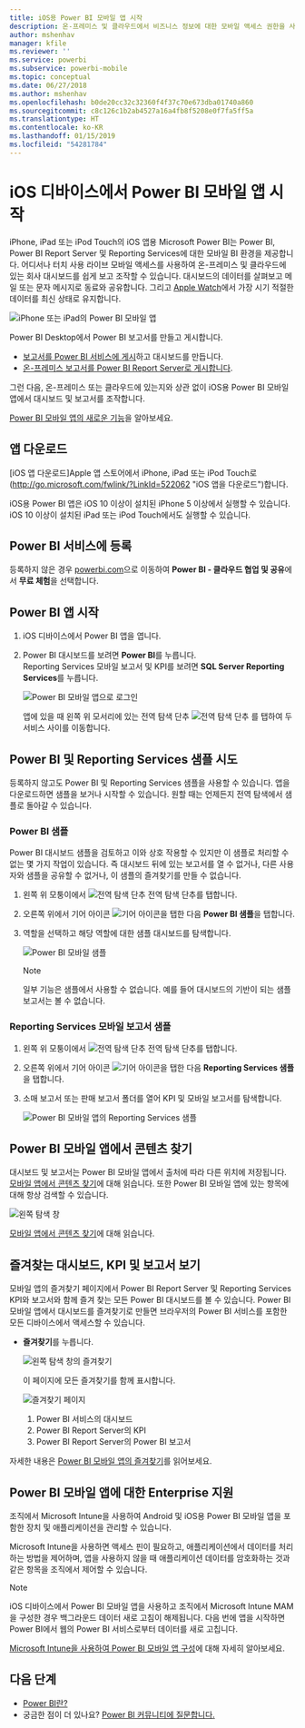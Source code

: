 ```yaml
---
title: iOS용 Power BI 모바일 앱 시작
description: 온-프레미스 및 클라우드에서 비즈니스 정보에 대한 모바일 액세스 권한을 사용하여 iOS 앱용 Microsoft Power BI 모바일 앱이 Power BI를 휴대하는 방법에 대해 알아봅니다.
author: mshenhav
manager: kfile
ms.reviewer: ''
ms.service: powerbi
ms.subservice: powerbi-mobile
ms.topic: conceptual
ms.date: 06/27/2018
ms.author: mshenhav
ms.openlocfilehash: b0de20cc32c32360f4f37c70e673dba01740a860
ms.sourcegitcommit: c8c126c1b2ab4527a16a4fb8f5208e0f7fa5ff5a
ms.translationtype: HT
ms.contentlocale: ko-KR
ms.lasthandoff: 01/15/2019
ms.locfileid: "54281784"
---
```

# <a name="get-started-with-the-power-bi-mobile-app-on-ios-devices"></a>iOS 디바이스에서 Power BI 모바일 앱 시작
iPhone, iPad 또는 iPod Touch의 iOS 앱용 Microsoft Power BI는 Power BI, Power BI Report Server 및 Reporting Services에 대한 모바일 BI 환경을 제공합니다. 어디서나 터치 사용 라이브 모바일 액세스를 사용하여 온-프레미스 및 클라우드에 있는 회사 대시보드를 쉽게 보고 조작할 수 있습니다. 대시보드의 데이터를 살펴보고 메일 또는 문자 메시지로 동료와 공유합니다. 그리고 [Apple Watch](mobile-apple-watch.md)에서 가장 시기 적절한 데이터를 최신 상태로 유지합니다.  

![iPhone 또는 iPad의 Power BI 모바일 앱](./media/mobile-iphone-app-get-started/pbi_ipad_iphonedevices.png)

Power BI Desktop에서 Power BI 보고서를 만들고 게시합니다.

* [보고서를 Power BI 서비스에 게시](../../service-get-started.md)하고 대시보드를 만듭니다.
* [온-프레미스 보고서를 Power BI Report Server로 게시합니다](../../report-server/quickstart-create-powerbi-report.md).

그런 다음, 온-프레미스 또는 클라우드에 있는지와 상관 없이 iOS용 Power BI 모바일 앱에서 대시보드 및 보고서를 조작합니다.

[Power BI 모바일 앱의 새로운 기능](mobile-whats-new-in-the-mobile-apps.md)을 알아보세요.

## <a name="download-the-app"></a>앱 다운로드
[iOS 앱 다운로드]Apple 앱 스토어에서 iPhone, iPad 또는 iPod Touch로 (http://go.microsoft.com/fwlink/?LinkId=522062 "iOS 앱을 다운로드")합니다.

iOS용 Power BI 앱은 iOS 10 이상이 설치된 iPhone 5 이상에서 실행할 수 있습니다. iOS 10 이상이 설치된 iPad 또는 iPod Touch에서도 실행할 수 있습니다. 

## <a name="sign-up-for-the-power-bi-service"></a>Power BI 서비스에 등록
등록하지 않은 경우 [powerbi.com](https://powerbi.microsoft.com/get-started/)으로 이동하여 **Power BI - 클라우드 협업 및 공유**에서 **무료 체험**을 선택합니다.


## <a name="get-started-with-the-power-bi-app"></a>Power BI 앱 시작
1. iOS 디바이스에서 Power BI 앱을 엽니다.
2. Power BI 대시보드를 보려면 **Power BI**를 누릅니다.  
   Reporting Services 모바일 보고서 및 KPI를 보려면 **SQL Server Reporting Services**를 누릅니다.
   
   ![Power BI 모바일 앱으로 로그인](./media/mobile-iphone-app-get-started/power-bi-connect-to-login.png)
   
   앱에 있을 때 왼쪽 위 모서리에 있는 전역 탐색 단추 ![전역 탐색 단추](./././media/mobile-iphone-app-get-started/power-bi-iphone-global-nav-button.png) 를 탭하여 두 서비스 사이를 이동합니다. 

## <a name="try-the-power-bi-and-reporting-services-samples"></a>Power BI 및 Reporting Services 샘플 시도
등록하지 않고도 Power BI 및 Reporting Services 샘플을 사용할 수 있습니다. 앱을 다운로드하면 샘플을 보거나 시작할 수 있습니다. 원할 때는 언제든지 전역 탐색에서 샘플로 돌아갈 수 있습니다.

### <a name="power-bi-samples"></a>Power BI 샘플
Power BI 대시보드 샘플을 검토하고 이와 상호 작용할 수 있지만 이 샘플로 처리할 수 없는 몇 가지 작업이 있습니다. 즉 대시보드 뒤에 있는 보고서를 열 수 없거나, 다른 사용자와 샘플을 공유할 수 없거나, 이 샘플의 즐겨찾기를 만들 수 없습니다.

1. 왼쪽 위 모퉁이에서 ![전역 탐색 단추](./././media/mobile-iphone-app-get-started/power-bi-iphone-global-nav-button.png) 전역 탐색 단추를 탭합니다.
2. 오른쪽 위에서 기어 아이콘 ![기어 아이콘](././media/mobile-iphone-app-get-started/power-bi-ios-gear-icon.png)을 탭한 다음 **Power BI 샘플**을 탭합니다.
3. 역할을 선택하고 해당 역할에 대한 샘플 대시보드를 탐색합니다.  
   
   ![Power BI 모바일 샘플](./media/mobile-iphone-app-get-started/power-bi-iphone-powerbi-samples.png)
   
   > [!NOTE]
   > 일부 기능은 샘플에서 사용할 수 없습니다. 예를 들어 대시보드의 기반이 되는 샘플 보고서는 볼 수 없습니다.  
   > 
   > 

### <a name="reporting-services-mobile-report-samples"></a>Reporting Services 모바일 보고서 샘플
1. 왼쪽 위 모퉁이에서 ![전역 탐색 단추](./././media/mobile-iphone-app-get-started/power-bi-iphone-global-nav-button.png) 전역 탐색 단추를 탭합니다.
2. 오른쪽 위에서 기어 아이콘 ![기어 아이콘](././media/mobile-iphone-app-get-started/power-bi-ios-gear-icon.png)을 탭한 다음 **Reporting Services 샘플**을 탭합니다.
3. 소매 보고서 또는 판매 보고서 폴더를 열어 KPI 및 모바일 보고서를 탐색합니다.
   
   ![Power BI 모바일 앱의 Reporting Services 샘플](./media/mobile-iphone-app-get-started/power-bi-reporting-services-samples.png)

## <a name="find-your-content-in-the-power-bi-mobile-apps"></a>Power BI 모바일 앱에서 콘텐츠 찾기
대시보드 및 보고서는 Power BI 모바일 앱에서 출처에 따라 다른 위치에 저장됩니다. [모바일 앱에서 콘텐츠 찾기](mobile-apps-quickstart-view-dashboard-report.md)에 대해 읽습니다. 또한 Power BI 모바일 앱에 있는 항목에 대해 항상 검색할 수 있습니다. 

![왼쪽 탐색 창](./media/mobile-iphone-app-get-started/power-bi-iphone-left-nav.png)

[모바일 앱에서 콘텐츠 찾기](mobile-apps-quickstart-view-dashboard-report.md)에 대해 읽습니다.

## <a name="view-your-favorite-dashboards-kpis-and-reports"></a>즐겨찾는 대시보드, KPI 및 보고서 보기
모바일 앱의 즐겨찾기 페이지에서 Power BI Report Server 및 Reporting Services KPI와 보고서와 함께 즐겨 찾는 모든 Power BI 대시보드를 볼 수 있습니다. Power BI 모바일 앱에서 대시보드를 즐겨찾기로 만들면 브라우저의 Power BI 서비스를 포함한 모든 디바이스에서 액세스할 수 있습니다. 

* **즐겨찾기**를 누릅니다.
  
   ![왼쪽 탐색 창의 즐겨찾기](./media/mobile-iphone-app-get-started/power-bi-iphone-favorites-nav.png)
  
   이 페이지에 모든 즐겨찾기를 함께 표시합니다.
  
   ![즐겨찾기 페이지](./media/mobile-iphone-app-get-started/power-bi-iphone-faves-report-server-number-callouts.png)
  
  1. Power BI 서비스의 대시보드
  2. Power BI Report Server의 KPI
  3. Power BI Report Server의 Power BI 보고서

자세한 내용은 [Power BI 모바일 앱의 즐겨찾기](mobile-apps-favorites.md)를 읽어보세요.

## <a name="enterprise-support-for-the-power-bi-mobile-apps"></a>Power BI 모바일 앱에 대한 Enterprise 지원
조직에서 Microsoft Intune을 사용하여 Android 및 iOS용 Power BI 모바일 앱을 포함한 장치 및 애플리케이션을 관리할 수 있습니다.

Microsoft Intune을 사용하면 액세스 핀이 필요하고, 애플리케이션에서 데이터를 처리하는 방법을 제어하며, 앱을 사용하지 않을 때 애플리케이션 데이터를 암호화하는 것과 같은 항목을 조직에서 제어할 수 있습니다.

> [!NOTE]
> iOS 디바이스에서 Power BI 모바일 앱을 사용하고 조직에서 Microsoft Intune MAM을 구성한 경우 백그라운드 데이터 새로 고침이 해제됩니다. 다음 번에 앱을 시작하면 Power BI에서 웹의 Power BI 서비스로부터 데이터를 새로 고칩니다.
> 

[Microsoft Intune을 사용하여 Power BI 모바일 앱 구성](../../service-admin-mobile-intune.md)에 대해 자세히 알아보세요. 

## <a name="next-steps"></a>다음 단계

* [Power BI란?](../../power-bi-overview.md)
* 궁금한 점이 더 있나요? [Power BI 커뮤니티에 질문합니다.](http://community.powerbi.com/)


